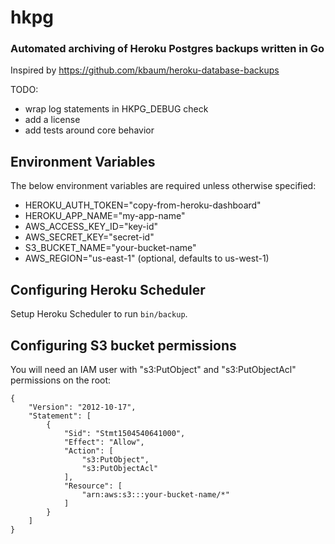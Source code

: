 # hkpg
### Automated archiving of Heroku Postgres backups written in Go

Inspired by https://github.com/kbaum/heroku-database-backups

TODO:
* wrap log statements in HKPG_DEBUG check
* add a license
* add tests around core behavior

## Environment Variables

The below environment variables are required unless otherwise specified:

* HEROKU_AUTH_TOKEN="copy-from-heroku-dashboard"
* HEROKU_APP_NAME="my-app-name"
* AWS_ACCESS_KEY_ID="key-id"
* AWS_SECRET_KEY="secret-id"
* S3_BUCKET_NAME="your-bucket-name"
* AWS_REGION="us-east-1" (optional, defaults to us-west-1)

## Configuring Heroku Scheduler

Setup Heroku Scheduler to run `bin/backup`.

## Configuring S3 bucket permissions

You will need an IAM user with "s3:PutObject" and "s3:PutObjectAcl" permissions
on the root:

```
{
    "Version": "2012-10-17",
    "Statement": [
        {
            "Sid": "Stmt1504540641000",
            "Effect": "Allow",
            "Action": [
                "s3:PutObject",
                "s3:PutObjectAcl"
            ],
            "Resource": [
                "arn:aws:s3:::your-bucket-name/*"
            ]
        }
    ]
}
```
